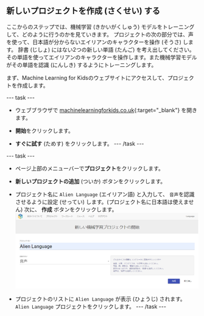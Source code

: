 ## 新しいプロジェクトを作成 (さくせい) する
ここからのステップでは、機械学習 (きかいがくしゅう) モデルをトレーニングして、どのように行うのかを見ていきます。 プロジェクトの次の部分では、声を使って、日本語が分からないエイリアンのキャラクターを操作 (そうさ) します。 辞書 (じしょ) にはない2つの新しい単語 (たんご) を考え出してください。 その単語を使ってエイリアンのキャラクターを操作します。また機械学習モデルがその単語を認識 (にんしき) するようにトレーニングします。

まず、Machine Learning for Kidsのウェブサイトにアクセスして、プロジェクトを作成します。

--- task ---
+ ウェブブラウザで [machinelearningforkids.co.uk](https://machinelearningforkids.co.uk/){:target="_blank"} を開きます。

+ **開始**をクリックします。

+ **すぐに試す** (ためす) をクリックします。 --- /task ---

--- task ---
+ ページ上部のメニューバーで**プロジェクト**をクリックします。

+ **新しいプロジェクトの追加** (ついか) ボタンをクリックします。

+ プロジェクト名に `Alien Language` (エイリアン語) と入力して、 `音声`を認識させるように設定 (せってい) します。(プロジェクト名に日本語は使えません) 次に、 **作成** ボタンをクリックします。 ![プロジェクトを作成する](images/create.png)

+ プロジェクトのリストに `Alien Language` が表示 (ひょうじ) されます。 `Alien Language` プロジェクトをクリックします。 --- /task ---
